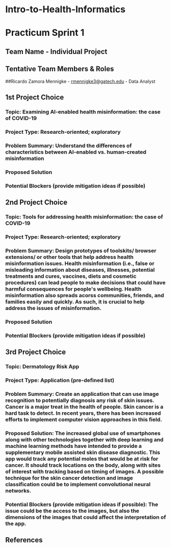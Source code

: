 # Intro-to-Health-Informatics

# Practicum Sprint 1
## Team Name - Individual Project
## Tentative Team Members & Roles
##Ricardo Zamora Mennigke - rmennigke3@gatech.edu - Data Analyst


## 1st Project Choice
### Topic: Examining AI-enabled health misinformation: the case of COVID-19
### Project Type: Research-oriented; exploratory
### Problem Summary: Understand the differences of characteristics between AI-enabled vs. human-created misinformation 
### Proposed Solution
### Potential Blockers (provide mitigation ideas if possible)


## 2nd Project Choice
### Topic: Tools for addressing health misinformation: the case of COVID-19
### Project Type: Research-oriented; exploratory
### Problem Summary: Design prototypes of toolskits/ browser extensions/ or other tools that help address health misinformation issues. Health misinformation (i.e., false or misleading information about diseases, illnesses, potential treatments and cures, vaccines, diets and cosmetic procedures) can lead people to make decisions that could have harmful consequences for people's wellbeing. Health misinformation also spreads acorss communities, friends, and families easily and quickly. As such, it is crucial to help address the issues of misinformation. 
### Proposed Solution
### Potential Blockers (provide mitigation ideas if possible)


## 3rd Project Choice
### Topic: Dermatology Risk App
### Project Type: Application (pre-defined list)
### Problem Summary: Create an application that can use image recognition to potentially diagnosis any risk of skin issues. Cancer is a major treat in the health of people. Skin cancer is a hard task to detect. In recent years, there has been increased efforts to implement computer vision approaches in this field.  
### Proposed Solution: The increased global use of smartphones along with other technologies together with deep learning and machine learning methods have intended to provide a supplementary mobile assisted skin disease diagnostic. This app would track any potential moles that would be at risk for cancer. It should track locations on the body, along with sites of interest with tracking based on timing of images. A possible technique for the skin cancer detection and image classification could be to implement convolutional neural networks.
### Potential Blockers (provide mitigation ideas if possible): The issue could be the access to the images, but also the dimensions of the images that could affect the interpretation of the app. 


## References
